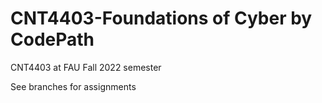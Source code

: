 # CNT4403-Foundations of Cyber by CodePath
CNT4403 at FAU Fall 2022 semester 

See branches for assignments
